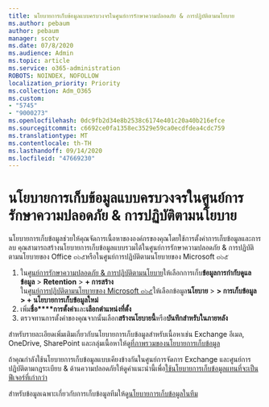 ```yaml
---
title: นโยบายการเก็บข้อมูลแบบครบวงจรในศูนย์การรักษาความปลอดภัย & การปฏิบัติตามนโยบาย
ms.author: pebaum
author: pebaum
manager: scotv
ms.date: 07/8/2020
ms.audience: Admin
ms.topic: article
ms.service: o365-administration
ROBOTS: NOINDEX, NOFOLLOW
localization_priority: Priority
ms.collection: Adm_O365
ms.custom:
- "5745"
- "9000273"
ms.openlocfilehash: 0dc9fb2d34e8b2538c6174e401c20a40b216efce
ms.sourcegitcommit: c6692ce0fa1358ec3529e59ca0ecdfdea4cdc759
ms.translationtype: MT
ms.contentlocale: th-TH
ms.lasthandoff: 09/14/2020
ms.locfileid: "47669230"
---
```

# <a name="unified-retention-policies-in-the-security--compliance-center"></a>นโยบายการเก็บข้อมูลแบบครบวงจรในศูนย์การรักษาความปลอดภัย & การปฏิบัติตามนโยบาย

นโยบายการเก็บข้อมูลช่วยให้คุณจัดการเนื้อหาขององค์กรของคุณโดยใช้การตั้งค่าการเก็บข้อมูลและการลบ คุณสามารถสร้างนโยบายการเก็บข้อมูลแบบรวมได้ในศูนย์การรักษาความปลอดภัย & การปฏิบัติตามนโยบายของ Office ๓๖๕หรือในศูนย์การปฏิบัติตามนโยบายของ Microsoft ๓๖๕ 

1. ใน[ศูนย์การรักษาความปลอดภัย & การปฏิบัติตามนโยบาย](https://go.microsoft.com/fwlink/p/?linkid=2077143)ให้เลือกการเก็บ**ข้อมูลการกำกับดูแลข้อมูล**  >  **Retention**  >  **+ การสร้าง** <br/>
    ใน[ศูนย์การปฏิบัติตามนโยบายของ Microsoft ๓๖๕](https://go.microsoft.com/fwlink/p/?linkid=2077149)ให้เลือกข้อมูล**นโยบาย**  >  **> การเก็บข้อมูล > + นโยบายการเก็บข้อมูลใหม่**
2. เพิ่ม**ชื่อ****การตั้งค่า**และ**เลือกตำแหน่งที่ตั้ง**
3. ตรวจทานการตั้งค่าของคุณจากนั้นเลือก**สร้างนโยบายนี้**หรือ**บันทึกสำหรับในภายหลัง**  
      
สำหรับรายละเอียดเพิ่มเติมเกี่ยวกับนโยบายการเก็บข้อมูลสำหรับเนื้อหาเช่น Exchange อีเมล, OneDrive, SharePoint และกลุ่มเนื้อหาให้ดู[ที่ภาพรวมของนโยบายการเก็บข้อมูล](https://go.microsoft.com/fwlink/?linkid=2127785)  
    
ถ้าคุณกำลังใช้นโยบายการเก็บข้อมูลแบบเคียงข้างกันในศูนย์การจัดการ Exchange และศูนย์การปฏิบัติตามกฎระเบียบ & ด้านความปลอดภัยให้ดูคำแนะนำนี้เพื่อ[ใช้นโยบายการเก็บข้อมูลแทนที่จะเป็นฟีเจอร์ที่เก่ากว่า](https://docs.microsoft.com/microsoft-365/compliance/retention-policies?view=o365-worldwide#use-a-retention-policy-instead-of-older-features)  
    
สำหรับข้อมูลเฉพาะเกี่ยวกับการเก็บข้อมูลทีมให้ดู[นโยบายการเก็บข้อมูลในทีม](https://docs.microsoft.com/microsoftteams/retention-policies)